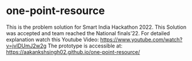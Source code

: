# one-point-resource
This is the problem solution for Smart India Hackathon 2022.
This Solution was accepted and team reached the National finals'22.
For detailed explanation watch this Youtube Video: https://www.youtube.com/watch?v=jvIDUmJ2w2g
The prototype is accessible at: https://aakankshsingh02.github.io/one-point-resource/
